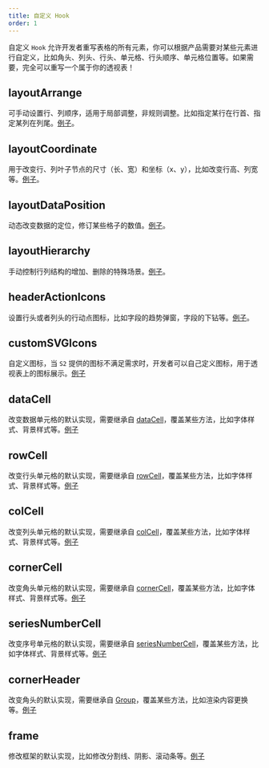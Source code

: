 ```yaml
---
title: 自定义 Hook
order: 1
---
```


自定义 `Hook` 允许开发者重写表格的所有元素，你可以根据产品需要对某些元素进行自定义，比如角头、列头、行头、单元格、行头顺序、单元格位置等。如果需要，完全可以重写一个属于你的透视表！

## layoutArrange

可手动设置行、列顺序，适用于局部调整，非规则调整。比如指定某行在行首、指定某列在列尾。[例子](/examples/custom/custom-layout#custom-layout-arrange)。

## layoutCoordinate

用于改变行、列叶子节点的尺寸（长、宽）和坐标（x、y），比如改变行高、列宽等。[例子](/examples/custom/custom-layout#custom-coordinate)。

## layoutDataPosition

动态改变数据的定位，修订某些格子的数值。[例子](/examples/custom/custom-layout#custom-data-position)。

## layoutHierarchy

手动控制行列结构的增加、删除的特殊场景。[例子](/examples/custom/custom-layout#custom-layout-hierarchy)。

## headerActionIcons

设置行头或者列头的行动点图标，比如字段的趋势弹窗，字段的下钻等。[例子](/examples/custom/custom-icon#custom-header-action-icon)。

## customSVGIcons

自定义图标，当 `S2` 提供的图标不满足需求时，开发者可以自己定义图标，用于透视表上的图标展示。[例子](/examples/custom/custom-icon/#custom-svg-icon)

## dataCell

改变数据单元格的默认实现，需要继承自 [dataCell](https://github.com/antvis/S2/blob/next/packages/s2-core/src/cell/data-cell.ts)，覆盖某些方法，比如字体样式、背景样式等。[例子](/examples/custom/custom-cell#data-cell)

## rowCell

改变行头单元格的默认实现，需要继承自 [rowCell](https://github.com/antvis/S2/blob/next/packages/s2-core/src/cell/row-cell.ts)，覆盖某些方法，比如字体样式、背景样式等。[例子](/examples/custom/custom-cell#row-cell)

## colCell

改变列头单元格的默认实现，需要继承自 [colCell](https://github.com/antvis/S2/blob/next/packages/s2-core/src/cell/col-cell.ts)，覆盖某些方法，比如字体样式、背景样式等。[例子](/examples/custom/custom-cell#col-cell)

## cornerCell

改变角头单元格的默认实现，需要继承自 [cornerCell](https://github.com/antvis/S2/blob/next/packages/s2-core/src/cell/corner-cell.ts)，覆盖某些方法，比如字体样式、背景样式等。[例子](/examples/custom/custom-cell#corner-cell)

## seriesNumberCell

改变序号单元格的默认实现，需要继承自 [seriesNumberCell](https://github.com/antvis/S2/blob/next/packages/s2-core/src/cell/series-number-cell.ts)，覆盖某些方法，比如字体样式、背景样式等。[例子](/examples/custom/custom-cell#series-number-cell)

## cornerHeader

改变角头的默认实现，需要继承自 [Group](https://g.antv.vision/zh/docs/api/group)，覆盖某些方法，比如渲染内容更换等。[例子](/examples/custom/custom-cell#corner-cell)

## frame

修改框架的默认实现，比如修改分割线、阴影、滚动条等。[例子](/examples/case/comparison#measure-comparison)
